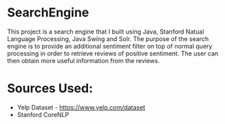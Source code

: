 # SearchEngine

This project is a search engine that I built using Java, Stanford Natual Language Processing, Java Swing and Solr. The purpose of the search engine is to provide an additional sentiment filter on top of normal query processing in order to retrieve reviews of positive sentiment. The user can then obtain more useful information from the reviews. 

# Sources Used: 
- Yelp Dataset - https://www.yelp.com/dataset
- Stanford CoreNLP
